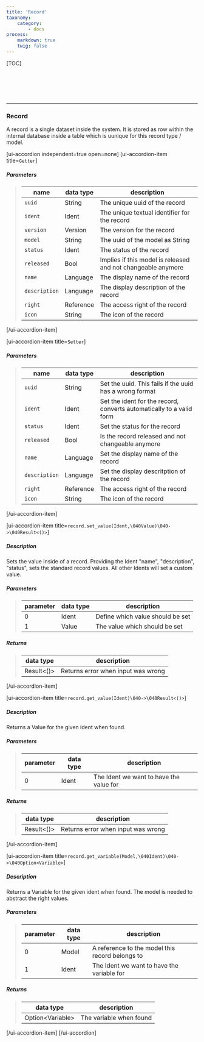 ```yaml
---
title: 'Record'
taxonomy:
    category:
        - docs
process:
    markdown: true
    twig: false
---
```


[TOC]

<br><br><br><br>

------------------------------------------------------------------------------------------
### Record
A record is a single dataset inside the system. It is stored as row within the internal database inside
a table which is uunique for this record type / model.

[ui-accordion independent=true open=none]
[ui-accordion-item title=<code>Getter</code>]

##### Parameters
> | name      | data type               | description                                                           |
> |-----------|-------------------------|-----------------------------------------------------------------------|
> | `uuid`    | String                  | The unique uuid of the record  |
> | `ident`   | Ident                   | The unique textual identifier for the record  |
> | `version` | Version                 | The version for the record  |
> | `model`   | String                  | The uuid of the model as String  |
> | `status`  | Ident                   | The status of the record  |
> | `released`| Bool                    | Implies if this model is released and not changeable anymore |
> | `name`    | Language                | The display name of the record |
> | `description`   | Language          | The display description of the record |
> | `right`  | Reference                | The access right of the record  |
> | `icon`   | String                   | The icon of the record  |

[/ui-accordion-item]

[ui-accordion-item title=<code>Setter</code>]

##### Parameters
> | name      | data type               | description                                                           |
> |-----------|-------------------------|-----------------------------------------------------------------------|
> | `uuid`    | String                  | Set the uuid. This fails if the uuid has a wrong format  |
> | `ident`   | Ident                   | Set the ident for the record, converts automatically to a valid form  |
> | `status`  | Ident                   | Set the status for the record  |
> | `released`| Bool                    | Is the record released and not changeable anymore  |
> | `name`    | Language                | Set the display name of the record |
> | `description`   | Language          | Set the display descritption of the record |
> | `right`  | Reference                | The access right of the record  |
> | `icon`   | String                   | The icon of the record  |

[/ui-accordion-item]

[ui-accordion-item title=<code>record.set_value(Ident,\040Value)\040->\040Result&lt;()&gt;</code>]

##### Description
Sets the value inside of a record. Providing the Ident "name", "description", "status", sets the standard record values. All other Idents will set a custom value.
##### Parameters
> | parameter | data type               | description                                                           |
> |-----------|-------------------------|-----------------------------------------------------------------------|
> | 0         | Ident                   | Define which value should be set |
> | 1         | Value                   | The value which should be set |
##### Returns
> | data type               | description                                                           |
> |-------------------------|-----------------------------------------------------------------------|
> | Result&lt;()&gt;        | Returns error when input was wrong |

[/ui-accordion-item]

[ui-accordion-item title=<code>record.get_value(Ident)\040->\040Result&lt;()&gt;</code>]

##### Description
Returns a Value for the given ident when found.
##### Parameters
> | parameter | data type               | description                                                           |
> |-----------|-------------------------|-----------------------------------------------------------------------|
> | 0         | Ident                   | The Ident we want to have the value for |
##### Returns
> | data type               | description                                                           |
> |-------------------------|-----------------------------------------------------------------------|
> | Result&lt;()&gt; | Returns error when input was wrong |

[/ui-accordion-item]

[ui-accordion-item title=<code>record.get_variable(Model,\040Ident)\040->\040Option&lt;Variable&gt;</code>]

##### Description
Returns a Variable for the given ident when found. The model is needed to abstract the right values.
##### Parameters
> | parameter | data type               | description                                                           |
> |-----------|-------------------------|-----------------------------------------------------------------------|
> | 0         | Model                   | A reference to the model this record belongs to |
> | 1         | Ident                   | The Ident we want to have the variable for |
##### Returns
> | data type               | description                                                           |
> |-------------------------|-----------------------------------------------------------------------|
> | Option&lt;Variable&gt;  | The variable when found |

[/ui-accordion-item]
[/ui-accordion]